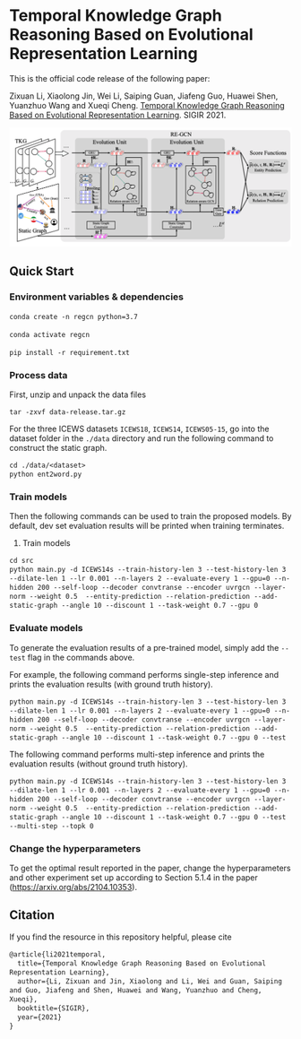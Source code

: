 # Temporal Knowledge Graph Reasoning Based on Evolutional Representation Learning

This is the official code release of the following paper: 

Zixuan Li, Xiaolong Jin, Wei Li, Saiping Guan, Jiafeng Guo, Huawei Shen, Yuanzhuo Wang and Xueqi Cheng. [Temporal Knowledge Graph Reasoning Based on Evolutional Representation Learning](https://arxiv.org/abs/2104.10353). SIGIR 2021.

<img src="https://github.com/Lee-zix/RE-GCN/blob/master/img/regcn.png" alt="regcn_architecture" width="700" class="center">

## Quick Start

### Environment variables & dependencies
```
conda create -n regcn python=3.7

conda activate regcn

pip install -r requirement.txt
```

### Process data
First, unzip and unpack the data files 
```
tar -zxvf data-release.tar.gz
```
For the three ICEWS datasets `ICEWS18`, `ICEWS14`, `ICEWS05-15`, go into the dataset folder in the `./data` directory and run the following command to construct the static graph.
```
cd ./data/<dataset>
python ent2word.py
```

### Train models
Then the following commands can be used to train the proposed models. By default, dev set evaluation results will be printed when training terminates.

1. Train models
```
cd src
python main.py -d ICEWS14s --train-history-len 3 --test-history-len 3 --dilate-len 1 --lr 0.001 --n-layers 2 --evaluate-every 1 --gpu=0 --n-hidden 200 --self-loop --decoder convtranse --encoder uvrgcn --layer-norm --weight 0.5  --entity-prediction --relation-prediction --add-static-graph --angle 10 --discount 1 --task-weight 0.7 --gpu 0
```

### Evaluate models
To generate the evaluation results of a pre-trained model, simply add the `--test` flag in the commands above. 

For example, the following command performs single-step inference and prints the evaluation results (with ground truth history).
```
python main.py -d ICEWS14s --train-history-len 3 --test-history-len 3 --dilate-len 1 --lr 0.001 --n-layers 2 --evaluate-every 1 --gpu=0 --n-hidden 200 --self-loop --decoder convtranse --encoder uvrgcn --layer-norm --weight 0.5  --entity-prediction --relation-prediction --add-static-graph --angle 10 --discount 1 --task-weight 0.7 --gpu 0 --test
```

The following command performs multi-step inference and prints the evaluation results (without ground truth history).
```
python main.py -d ICEWS14s --train-history-len 3 --test-history-len 3 --dilate-len 1 --lr 0.001 --n-layers 2 --evaluate-every 1 --gpu=0 --n-hidden 200 --self-loop --decoder convtranse --encoder uvrgcn --layer-norm --weight 0.5  --entity-prediction --relation-prediction --add-static-graph --angle 10 --discount 1 --task-weight 0.7 --gpu 0 --test --multi-step --topk 0
```


### Change the hyperparameters
To get the optimal result reported in the paper, change the hyperparameters and other experiment set up according to Section 5.1.4 in the paper (https://arxiv.org/abs/2104.10353). 


## Citation
If you find the resource in this repository helpful, please cite
```
@article{li2021temporal,
  title={Temporal Knowledge Graph Reasoning Based on Evolutional Representation Learning},
  author={Li, Zixuan and Jin, Xiaolong and Li, Wei and Guan, Saiping and Guo, Jiafeng and Shen, Huawei and Wang, Yuanzhuo and Cheng, Xueqi},
  booktitle={SIGIR},
  year={2021}
}
```
